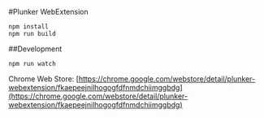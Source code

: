 #Plunker WebExtension

    npm install
    npm run build
    
##Development

    npm run watch

Chrome Web Store: [https://chrome.google.com/webstore/detail/plunker-webextension/fkaepeejnilhogogfdfnmdchiimggbdg](https://chrome.google.com/webstore/detail/plunker-webextension/fkaepeejnilhogogfdfnmdchiimggbdg)
